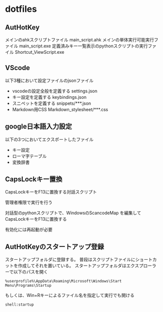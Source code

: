 # dotfiles

## AutHotKey

メインのahkスクリプトファイル main_script.ahk
メインの単体実行可能実行ファイル main_script.exe
定義済みキー一覧表示のpythonスクリプトの実行ファイル Shortcut_ViewScript.exe

## VScode
以下3種において設定ファイルのjsonファイル
- vscodeの設定全般を定義する settings.json
- キー設定を定義する keybindings.json
- スニペットを定義する snippets/***.json
- Markdown用CSS Markdown_stylesheet/***.css

## google日本語入力設定
以下の3つにおいてエクスポートしたファイル
- キー設定
- ローマ字テーブル
- 変換辞書

## CapsLockキー置換
CapsLockキーをF13に置換する対話スクリプト

管理者権限で実行を行う

対話型のpythonスクリプトで、WindowsのScancodeMap
を編集してCapsLockキーをF13に置換する

有効化には再起動が必要

## AutHotKeyのスタートアップ登録
スタートアップフォルダに登録する。
普段はスクリプトファイルにショートカットを作成してそれを置いている。
スタートアップフォルダはエクスプローラーで以下のパスを開く
```
%userprofile%\AppData\Roaming\Microsoft\Windows\Start Menu\Programs\Startup
```

もしくは、Win+Rキーによるファイル名を指定して実行でも開ける
```
shell:startup
```
